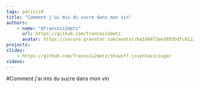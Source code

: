 ```yaml
---
tags: parisjs9
title: "Comment j'ai mis du sucre dans mon vin"
authors:
    - name: "@francois2metz"
      url: https://github.com/francois2metz
      avatar: https://secure.gravatar.com/avatar/ba1d6472ee5893bdfc012225e9afa263
projects:
slides:
    - https://github.com/francois2metz/showoff-jssyntaxicsugar
videos:
---
```

#Comment j'ai mis du sucre dans mon vin

